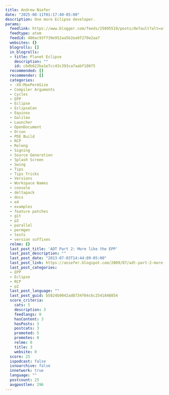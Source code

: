 ```yaml
---
title: Andrew Niefer
date: "2025-08-11T01:17:40-05:00"
description: One more Eclipse developer.
params:
  feedlink: https://www.blogger.com/feeds/25095519/posts/default?alt=atom
  feedtype: atom
  feedid: 486ac93ff39e952aa5b2ea9f270e2aa7
  websites: {}
  blogrolls: []
  in_blogrolls:
  - title: Planet Eclipse
    description: ""
    id: cbdb622ba1e7cc43c393ca7aabf106f5
  recommended: []
  recommender: []
  categories:
  - -XX:MaxPermSize
  - Compiler Arguments
  - Cycles
  - EPP
  - Eclipse
  - EclipseCon
  - Equinox
  - Galileo
  - Launcher
  - OpenDocument
  - Orion
  - PDE Build
  - RCP
  - Releng
  - Signing
  - Source Generation
  - Splash Screen
  - Swing
  - Tips
  - Tips Tricks
  - Versions
  - Workspace Names
  - console
  - deltapack
  - docs
  - e4
  - examples
  - feature patches
  - git
  - p2
  - parallel
  - permgen
  - tests
  - version suffixes
  relme: {}
  last_post_title: 'ADT Part 2: More like the EPP'
  last_post_description: ""
  last_post_date: "2013-07-03T14:44:09-05:00"
  last_post_link: https://aniefer.blogspot.com/2009/07/adt-part-2-more-like-epp.html
  last_post_categories:
  - EPP
  - Eclipse
  - RCP
  - p2
  last_post_language: ""
  last_post_guid: b5824b9042ad8734f04c6c2541848854
  score_criteria:
    cats: 5
    description: 3
    feedlangs: 0
    hasContent: 3
    hasPosts: 3
    postcats: 3
    promoted: 5
    promotes: 0
    relme: 0
    title: 3
    website: 0
  score: 25
  ispodcast: false
  isnoarchive: false
  innetwork: true
  language: ""
  postcount: 25
  avgpostlen: 296
---
```

